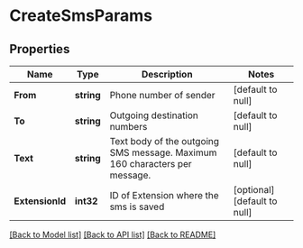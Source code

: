 # CreateSmsParams

## Properties
Name | Type | Description | Notes
------------ | ------------- | ------------- | -------------
**From** | **string** | Phone number of sender | [default to null]
**To** | **string** | Outgoing destination numbers | [default to null]
**Text** | **string** | Text body of the outgoing SMS message. Maximum 160 characters per message. | [default to null]
**ExtensionId** | **int32** | ID of Extension where the sms is saved | [optional] [default to null]

[[Back to Model list]](../README.md#documentation-for-models) [[Back to API list]](../README.md#documentation-for-api-endpoints) [[Back to README]](../README.md)


